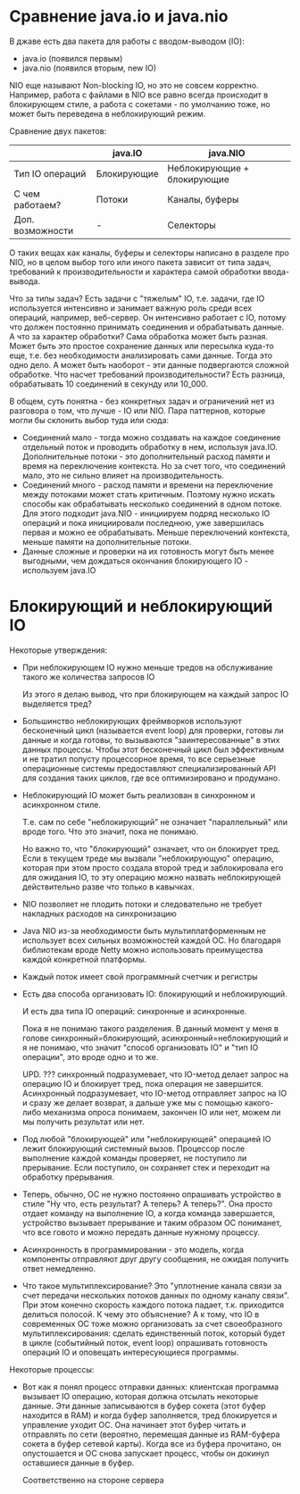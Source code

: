 # Сравнение java.io и java.nio

В джаве есть два пакета для работы с вводом-выводом (IO):

* java.io (появился первым)
* java.nio (появился вторым, new IO)

NIO еще называют Non-blocking IO, но это не совсем корректно. Например, работа с файлами в NIO все равно всегда происходит в блокирующем стиле, а работа с сокетами - по умолчанию тоже, но может быть переведена в неблокирующий режим.

Сравнение двух пакетов:

|                  | java.IO     | java.NIO                    |
| ---------------- | ----------- | --------------------------- |
| Тип IO операций  | Блокирующие | Неблокирующие + блокирующие |
| С чем работаем?  | Потоки      | Каналы, буферы              |
| Доп. возможности | -           | Селекторы                   |

О таких вещах как каналы, буферы и селекторы написано в разделе про NIO, но в целом выбор того или иного пакета зависит от типа задач, требований к производительности и характера самой обработки ввода-вывода.

Что за типы задач? Есть задачи с "тяжелым" IO, т.е. задачи, где IO используется интенсивно и занимает важную роль среди всех операций, например, веб-сервер. Он интенсивно работает с IO, потому что должен постоянно принимать соединения и обрабатывать данные. А что за характер обработки? Сама обработка может быть разная. Может быть это простое сохранение данных или пересылка куда-то еще, т.е. без необходимости анализировать сами данные. Тогда это одно дело. А может быть наоборот - эти данные подвергаются сложной обработке. Что насчет требований производительности? Есть разница, обрабатывать 10 соединений в секунду или 10_000.

В общем, суть понятна - без конкретных задач и ограничений нет из разговора о том, что лучше - IO или NIO. Пара паттернов, которые могли бы склонить выбор туда или сюда:

* Соединений мало - тогда можно создавать на каждое соединение отдельный поток и проводить обработку в нем, используя java.IO. Дополнительные потоки - это дополнительный расход памяти и время на переключение контекста. Но за счет того, что соединений мало, это не сильно влияет на производительность.
* Соединений много - расход памяти и времени на переключение между потоками может стать критичным. Поэтому нужно искать способы как обрабатывать несколько соединений в одном потоке. Для этого подходит java.NIO - инициируем подряд несколько IO операций и пока инициировали последнюю, уже завершилась первая и можно ее обрабатывать. Меньше переключений контекста, меньше памяти на дополнительные потоки.
* Данные сложные и проверки на их готовность могут быть менее выгодными, чем дождаться окончания блокирующего IO - используем java.IO



# Блокирующий и неблокирующий IO

Некоторые утверждения:

* При неблокирующем IO нужно меньше тредов на обслуживание такого же количества запросов IO

  Из этого я делаю вывод, что при блокирующем на каждый запрос IO выделяется тред?

* Большинство неблокирующих фреймворков используют бесконечный цикл (называется event loop) для проверки, готовы ли данные и когда готовы, то вызываются "заинтересованные" в этих данных процессы. Чтобы этот бесконечный цикл был эффективным и не тратил попусту процессорное время, то все серьезные операционные системы предоставляют специализированный API для создания таких циклов, где все оптимизировано и продумано.

* Неблокирующий IO может быть реализован в синхронном и асинхронном стиле.

  Т.е. сам по себе "неблокирующий" не означает "параллельный" или вроде того. Что это значит, пока не понимаю.

  Но важно то, что "блокирующий" означает, что он блокирует тред. Если в текущем треде мы вызвали "неблокирующую" операцию, которая при этом просто создала второй тред и заблокировала его для ожидания IO, то эту операцию можно назвать неблокирующей действительно разве что только в кавычках.

* NIO позволяет не плодить потоки и следовательно не требует накладных расходов на синхронизацию

* Java NIO из-за необходимости быть мультиплатформенным не использует всех сильных возможностей каждой ОС. Но благодаря библиотекам вроде Netty можно использовать преимущества каждой конкретной платформы.

* Каждый поток имеет свой программный счетчик и регистры

* Есть два способа организовать IO: блокирующий и неблокирующий.

  И есть два типа IO операций: синхронные и асинхронные.

  Пока я не понимаю такого разделения. В данный момент у меня в голове синхронный=блокирующий, асинхронный=неблокирующий и я не понимаю, что значит "способ организовать IO" и "тип IO операции", это вроде одно и то же.

  UPD. ??? синхронный подразумевает, что IO-метод делает запрос на операцию IO и блокирует тред, пока операция не завершится. Асинхронный подразумевает, что IO-метод отправляет запрос на IO и сразу же делает возврат, а дальше уже мы с помощью какого-либо механизма опроса понимаем, закончен IO или нет, можем ли мы получить результат или нет.

* Под любой "блокирующей" или "неблокирующей" операцией IO лежит блокирующий системный вызов. Процессор после выполнение каждой команды проверяет, не поступило ли прерывание. Если поступило, он сохраняет стек и переходит на обработку прерывания.

* Теперь, обычно, ОС не нужно постоянно опрашивать устройство в стиле "Ну что, есть результат? А теперь? А теперь?". Она просто отдает команду на выполнение IO, а когда команда завершается, устройство вызывает прерывание и таким образом ОС пониманет, что все говото и можно передать данные нужному процессу.

* Асинхронность в программировании - это модель, когда компоненты отправляют друг другу сообщения, не ожидая получить ответ немедленно.

* Что такое мультиплексирование? Это "уплотнение канала связи за счет передачи нескольких потоков данных по одному каналу связи". При этом конечно скорость каждого потока падает, т.к. приходится делиться полосой. К чему это объяснение? А к тому, что IO в современных ОС тоже можно организовать за счет своеобразного мультиплексирования: сделать единственный поток, который будет в цикле (событийный поток, event loop) опрашивать готовность операций IO и оповещать интересующиеся программы.



Некоторые процессы:

* Вот как я понял процесс отправки данных: клиентская программа вызывает IO операцию, которая должна отсылать некоторые данные. Эти данные записываются в буфер сокета (этот буфер находится в RAM) и когда буфер заполняется, тред блокируется и управление уходит ОС. Она начинает этот буфер читать и отправлять по сети (вероятно, перемещая данные из RAM-буфера сокета в буфер сетевой карты). Когда все из буфера прочитано, он опустошается и ОС снова запускает процесс, чтобы он докинул оставшиеся данные в буфер.

  Соответственно на стороне сервера

